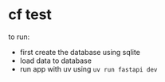 # cf test

to run: 
- first create the database using sqlite
- load data to database
- run app with uv using `uv run fastapi dev`